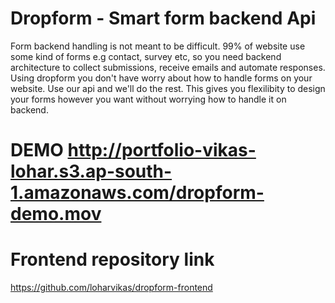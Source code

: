 # Dropform - Smart form backend Api

Form backend handling is not meant to be difficult. 99% of website use some kind of forms e.g contact, survey etc, so you need backend architecture to collect submissions, receive emails and automate responses. Using dropform you don't have worry about how to handle forms on your website. Use our api and we'll do the rest. This gives you flexilibity to design your forms however you want without worrying how to handle it on backend.

DEMO
http://portfolio-vikas-lohar.s3.ap-south-1.amazonaws.com/dropform-demo.mov
=======

# Frontend repository link
https://github.com/loharvikas/dropform-frontend
